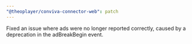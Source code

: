 ```yaml
---
"@theoplayer/conviva-connector-web": patch
---
```


Fixed an issue where ads were no longer reported correctly, caused by a deprecation in the adBreakBegin event.
